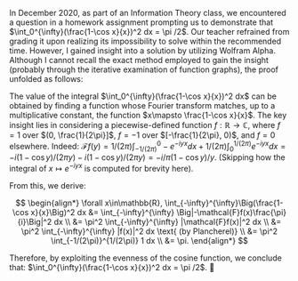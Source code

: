 In December 2020, as part of an Information Theory class, we encountered a question in a homework assignment prompting us to demonstrate that $\int_0^{\infty}(\frac{1-\cos x}{x})^2 dx = \pi /2$.
Our teacher refrained from grading it upon realizing its impossibility to solve within the recommended time. However, I gained insight into a solution by utilizing Wolfram Alpha. Although I cannot recall the exact method employed to gain the insight (probably through the iterative examination of function graphs), the proof unfolded as follows:

The value of the integral $\int_0^{\infty}(\frac{1-\cos x}{x})^2 dx$ can be obtained by finding a function whose Fourier transform matches, up to a multiplicative constant, the function $x\mapsto \frac{1-\cos x}{x}$. The key insight lies in considering a piecewise-defined function $f: \mathbb{R}\to\mathbb{C}$, where $f=1$ over  $(0, \frac{1}{2\pi}]$, $f=-1$ over $[-\frac{1}{2\pi}, 0)$, and $f=0$ elsewhere. Indeed:
$\mathcal{F}f(y)=1/(2\pi)\int_{-1/(2\pi)}^{0} -e^{-i y x}dx+1/(2\pi)\int_{0}^{1/(2\pi)} e^{-i y x}dx=-i(1-\cos y)/(2\pi y) -i(1-\cos y)/(2\pi y)=-i/\pi (1-\cos y)/y$. (Skipping how the integral of $x\mapsto e^{-i y x}$ is computed for brevity here).

From this, we derive:

$$
\begin{align*}
\forall x\in\mathbb{R}, \int_{-\infty}^{\infty}\Big(\frac{1-\cos x}{x}\Big)^2 dx &= \int_{-\infty}^{\infty} \Big|-\mathcal{F}f(x)\frac{\pi}{i}\Big|^2 dx \\
&= \pi^2 \int_{-\infty}^{\infty} |\mathcal{F}f(x)|^2 dx \\
&= \pi^2 \int_{-\infty}^{\infty} |f(x)|^2 dx \text{ (by Plancherel)} \\
&= \pi^2 \int_{-1/(2\pi)}^{1/(2\pi)} 1 dx \\
&= \pi.
\end{align*}
$$

Therefore, by exploiting the evenness of the cosine function, we conclude that: $\int_0^{\infty}(\frac{1-\cos x}{x})^2 dx = \pi /2$. 💪